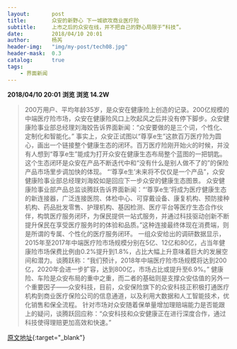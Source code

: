 ```yaml
---
layout:       post
title:        众安的新野心 下一城欲攻商业医疗险
subtitle:     上市之后的众安在线，并不把自己的野心局限于“科技”。
date:         2018/04/10 20:01
author:       杨芮
header-img:   "img/my-post/tech08.jpg"
header-mask:  0.3
catalog:      true
tags:
    - 界面新闻
---
```


**2018/04/10 20:01**  **浏览 浏览 14.2W**

> 200万用户、平均年龄35岁，是众安在健康险上创造的记录。200亿规模的中端医疗险市场，众安在健康险风口上吹起风之后并没有停下脚步。众安健康险事业部总经理刘海姣告诉界面新闻：“众安要做的是三个词，个性化、定制化和智能化。”
事实上，众安正试图以“尊享e生”这款百万医疗险为圆心，画出一个链接整个健康生态的闭环。百万医疗险刚开始火的时候，并没有人想到“尊享e生”能成为打开众安在健康生态布局整个蓝图的一把钥匙。这个生态闭环是众安在产品不断迭代中和“没有什么是别人做不了的”的保险产品市场里步调加快的体现。
“‘尊享e生’未来将不仅仅是一个产品”，众安健康险事业部总经理刘海姣如是回应下一步众安的健康生态图景。
众安健康险事业部产品总监谈腾跃告诉界面新闻：“‘尊享e生’将成为医疗健康生态的新连接器，广泛连接医院、体检中心、可穿戴设备、康复机构、预防接种机构、药品批发零售、护理机构、基因检测、医疗平台等医疗生态合作伙伴，构筑医疗服务闭环，为保民提供一站式服务，并通过科技驱动创新不断提升保民在享受医疗服务时的体验和品质。”这种连接最终体现在消费端，则是所谓的专属、个性化的医疗服务闭环。
一组众安给出的调研数据显示，2015年至2017年中端医疗险市场规模分别在5亿、12亿和80亿，占当年健康险市场保费比例由0.2%提升到1.8%，占比大幅上升意味着巨大的发展空间和潜力。谈腾跃称：“我们预计，2018年中端医疗险市场规模将达到200亿，2020年会进一步扩容，达到800亿，市场占比或提升至6.9%。”
健康险、车险是众安布局的重中之重，而二者的基础则是支撑众安估值的另外一个重要因子——众安科技，目前，众安保险旗下的众安科技正积极打通医疗机构到商业医疗保险公司的信息通道，以及利用大数据和人工智能技术，优化销售和保全流程。
针对市场对众安随着保单量增加理赔端能力是否能跟上的疑问，谈腾跃回应称：“众安科技和众安健康正在进行深度合作，通过科技使得理赔更加高效和快速。”



[原文地址](http://www.jiemian.com/article/2047038.html){:target="_blank"}


